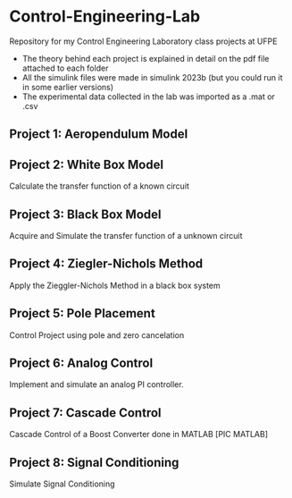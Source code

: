 # Control-Engineering-Lab
Repository for my Control Engineering Laboratory class projects at UFPE
- The theory behind each project is explained in detail on the pdf file attached to each folder
- All the simulink files were made in simulink 2023b (but you could run it in some earlier versions)
- The experimental data collected in the lab was imported as a  .mat or .csv

## Project 1: Aeropendulum Model


## Project 2: White Box Model
Calculate the transfer function of a known circuit 


## Project 3: Black Box Model
Acquire and Simulate the transfer function of a unknown circuit 

## Project 4: Ziegler-Nichols Method
Apply the Zieggler-Nichols Method in a black box system

## Project 5: Pole Placement
Control Project using pole and zero cancelation

## Project 6: Analog Control
Implement and simulate an analog PI controller.

## Project 7: Cascade Control
Cascade Control of a Boost Converter done in MATLAB
[PIC MATLAB]

## Project 8: Signal Conditioning
Simulate Signal Conditioning


